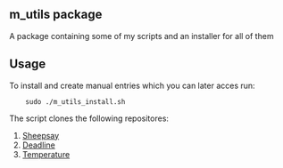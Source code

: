 ## m_utils package
A package containing some of my scripts and an installer for all of them
## Usage
To install and create manual entries which you can later acces run:  
```
    sudo ./m_utils_install.sh  
```
The script clones the following repositores:
1.  [Sheepsay](https://github.com/mara291/Sheepsay.git)
2. [Deadline](https://github.com/mara291/Deadline.git)
3. [Temperature](https://github.com/mara291/Temperature.git)